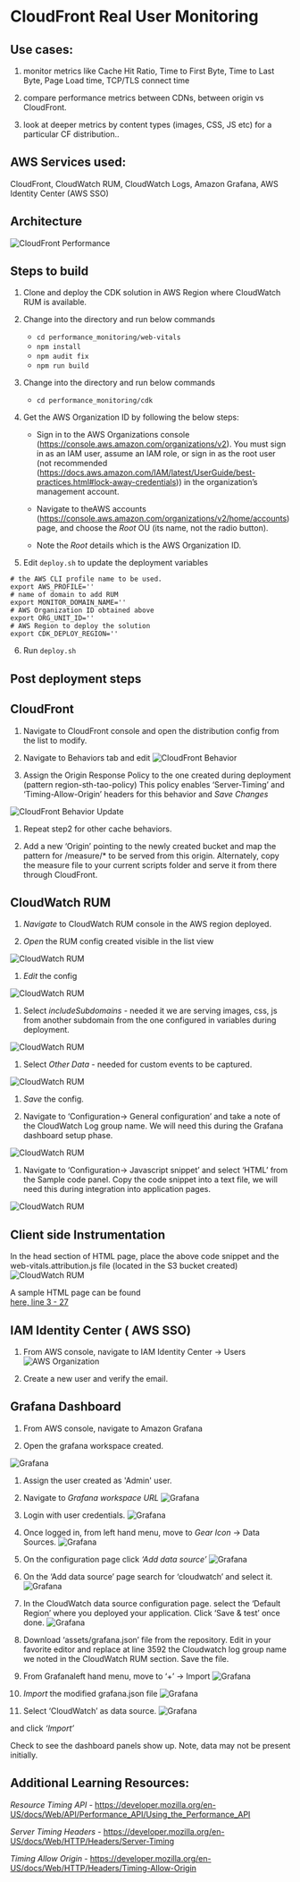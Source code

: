 # CloudFront Real User Monitoring

## Use cases:

1. monitor metrics like Cache Hit Ratio, Time to First Byte, Time to Last Byte, Page Load time, TCP/TLS connect time

1. compare performance metrics between CDNs, between origin vs CloudFront.

1. look at deeper metrics by content types (images, CSS, JS etc) for a particular CF distribution..

## AWS Services used:

CloudFront, CloudWatch RUM, CloudWatch Logs, Amazon Grafana, AWS Identity Center (AWS SSO)

## Architecture 

![CloudFront Performance](/images/cf-rum.png)


## Steps to build

1. Clone and deploy the CDK solution in AWS Region where CloudWatch RUM is available.

1. Change into the directory and run below commands
    - `cd performance_monitoring/web-vitals`
    - `npm install`
    - `npm audit fix`
    - `npm run build`

1. Change into the directory and run below commands
    - `cd performance_monitoring/cdk`

1. Get the AWS Organization ID by following the below steps:
    -  Sign in to the AWS Organizations console (https://console.aws.amazon.com/organizations/v2). You must sign in as an IAM user, assume an IAM role, or sign in as the root user (not recommended (https://docs.aws.amazon.com/IAM/latest/UserGuide/best-practices.html#lock-away-credentials)) in the organization’s management account.

    - Navigate to theAWS accounts (https://console.aws.amazon.com/organizations/v2/home/accounts)page, and choose the *Root* OU (its name, not the radio button).

    - Note the *Root* details which is the AWS Organization ID.

1. Edit `deploy.sh` to update the deployment variables
```
# the AWS CLI profile name to be used.
export AWS_PROFILE=''
# name of domain to add RUM
export MONITOR_DOMAIN_NAME=''
# AWS Organization ID obtained above
export ORG_UNIT_ID=''
# AWS Region to deploy the solution
export CDK_DEPLOY_REGION=''
```

6. Run `deploy.sh`

## Post deployment steps

## CloudFront 

1. Navigate to CloudFront console and open the distribution config from the list to modify.

1. Navigate to Behaviors tab and edit
![CloudFront Behavior](/images/cf-distribution1.jpg)

1. Assign the Origin Response Policy to the one created during deployment (pattern region-sth-tao-policy) This policy enables ‘Server-Timing’ and ‘Timing-Allow-Origin’ headers for this behavior and *Save Changes*

![CloudFront Behavior Update](/images/cf-distribution2.jpg)

1. Repeat step2 for other cache behaviors.

1. Add a new ‘Origin’ pointing to the newly created bucket and map the pattern for /measure/* to be served from this origin. Alternately, copy the measure file to your current scripts folder and serve it from there through CloudFront.

## CloudWatch RUM

1. *Navigate* to CloudWatch RUM console in the AWS region deployed.

1. *Open* the RUM config created visible in the list view

![CloudWatch RUM](/images/cw-rum1.jpg)

1. *Edit* the config

![CloudWatch RUM](/images/cw-rum2.jpg)

1. Select *includeSubdomains* - needed it we are serving images, css, js from another subdomain from the one configured in variables during deployment.

![CloudWatch RUM](/images/cw-rum3.jpg)

1. Select *Other Data* - needed for custom events to be captured.

![CloudWatch RUM](/images/cw-rum4.jpg)

1. *Save* the config.

1. Navigate to ‘Configuration→ General configuration’ and take a note of the CloudWatch Log group name. We will need this during the Grafana dashboard setup phase.

![CloudWatch RUM](/images/cw-rum5.jpg)

1. Navigate to ‘Configuration→ Javascript snippet’ and select ‘HTML’ from the Sample code panel. Copy the code snippet into a text file, we will need this during integration into application pages.

![CloudWatch RUM](/images/cw-rum6.jpg)

## Client side Instrumentation

In the head section of HTML page, place the above code snippet and the web-vitals.attribution.js file (located in the S3 bucket created)
![CloudWatch RUM](/images/client3.png)

A sample HTML page can be found  
[here, line 3 - 27](/frontend/indexv1.html)

## IAM Identity Center ( AWS SSO)

1. From AWS console, navigate to IAM Identity Center → Users
![AWS Organization](/images/org1.jpg)

1. Create a new user and verify the email.

## Grafana Dashboard

1. From AWS console, navigate to Amazon Grafana

1. Open the grafana workspace created.

![Grafana](/images/grafana1.jpg)

1. Assign the user created as 'Admin' user.

1. Navigate to *Grafana workspace URL*
![Grafana](/images/grafana2.jpg)

1. Login with user credentials.
![Grafana](/images/grafana3.jpg)

1. Once logged in, from left hand menu, move to *Gear Icon* → Data Sources.
![Grafana](/images/grafana4.jpg)

1. On the configuration page click *‘Add data source’*
![Grafana](/images/grafana5.jpg)

1. On the ‘Add data source’ page search for ‘cloudwatch’ and select it.
![Grafana](/images/grafana6.jpg)

1. In the CloudWatch data source configuration page. select the ‘Default Region’ where you deployed your application. Click ‘Save & test’ once done.
![Grafana](/images/grafana7.jpg)

1. Download ‘assets/grafana.json’ file from the repository. Edit in your favorite editor and replace at line 3592 the Cloudwatch log group name we noted in the CloudWatch RUM section. Save the file.

1. From Grafanaleft hand menu, move to ‘+’ → Import 
![Grafana](/images/grafana8.jpg)

1. *Import* the modified grafana.json file
![Grafana](/images/grafana9.jpg)

1. Select ‘CloudWatch’ as data source.
![Grafana](/images/grafana10.jpg)

and click *‘Import’*

Check to see the dashboard panels show up. Note, data may not be present initially.

## Additional Learning Resources:

*Resource Timing API -*
https://developer.mozilla.org/en-US/docs/Web/API/Performance_API/Using_the_Performance_API 

*Server Timing Headers -* 
https://developer.mozilla.org/en-US/docs/Web/HTTP/Headers/Server-Timing

*Timing Allow Origin -* 
https://developer.mozilla.org/en-US/docs/Web/HTTP/Headers/Timing-Allow-Origin
